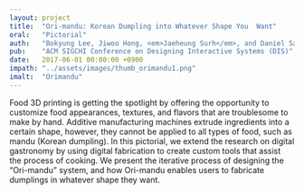 ```yaml
---
layout: project
title:  "Ori-mandu: Korean Dumpling into Whatever Shape You  Want"
oral:	"Pictorial"
auth:	"Bokyung Lee, Jiwoo Hong, <em>Jaeheung Surh</em>, and Daniel Saakes"
pub:	"ACM SIGCHI Conference on Designing Interactive Systems (DIS)"
date:   2017-06-01 00:00:00 +0900
impath:	"../assets/images/thumb_orimandu1.png"
imalt:	"Orimandu"
---
```


Food 3D printing is getting the spotlight by offering the opportunity to customize food appearances, textures, and flavors that are troublesome to make by hand. Additive manufacturing machines extrude ingredients into a certain shape, however, they cannot be applied to all types of food, such as mandu (Korean dumpling). In this pictorial, we extend the research on digital gastronomy by using digital fabrication to create custom tools that assist the process of cooking. We present the iterative process of designing the “Ori-mandu” system, and how Ori-mandu enables users to fabricate dumplings in whatever shape they want.